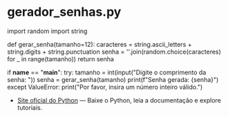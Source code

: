 # gerador_senhas.py

import random
import string

def gerar_senha(tamanho=12):
    caracteres = string.ascii_letters + string.digits + string.punctuation
    senha = ''.join(random.choice(caracteres) for _ in range(tamanho))
    return senha

if __name__ == "__main__":
    try:
        tamanho = int(input("Digite o comprimento da senha: "))
        senha = gerar_senha(tamanho)
        print(f"Senha gerada: {senha}")
    except ValueError:
        print("Por favor, insira um número inteiro válido.")
        
- [Site oficial do Python](https://www.python.org/) — Baixe o Python, leia a documentação e explore tutoriais.
